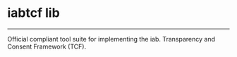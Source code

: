 # iabtcf lib
---
Official compliant tool suite for implementing the iab. Transparency and Consent Framework (TCF).
